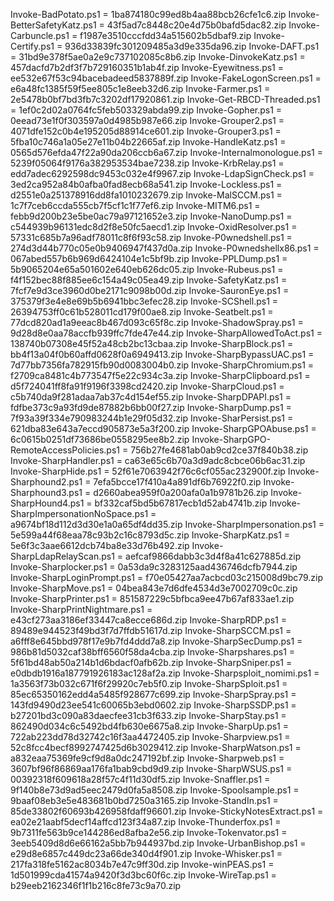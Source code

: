 
Invoke-BadPotato.ps1 = 1ba874180c99ed8b4aa88bcb26cfe1c6.zip
Invoke-BetterSafetyKatz.ps1 = 43f5ad7c8448c20e4d75b0bafd5dac82.zip
Invoke-Carbuncle.ps1 = f1987e3510cccfdd34a515602b5dbaf9.zip
Invoke-Certify.ps1 = 936d33839fc301209485a3d9e335da96.zip
Invoke-DAFT.ps1 = 31bd9e378f5ae0a2e9c737102085c8b6.zip
Invoke-DinvokeKatz.ps1 = 457dacfd7b2df3f7b729160351b1ab4f.zip
Invoke-Eyewitness.ps1 = ee532e67f53c94bacebadeed5837889f.zip
Invoke-FakeLogonScreen.ps1 = e6a48fc1385f59f5ee805c1e8eeb32d6.zip
Invoke-Farmer.ps1 = 2e5478b0bf7bd3fb7c3202df17920861.zip
Invoke-Get-RBCD-Threaded.ps1 = 1ef0c2d02a0764fc5feb503329abda99.zip
Invoke-Gopher.ps1 = 0eead73e1f0f303597a0d4985b987e66.zip
Invoke-Grouper2.ps1 = 4071dfe152c0b4e195205d88914ce601.zip
Invoke-Grouper3.ps1 = 5fba10c746a1a05e27e11b04b22665af.zip
Invoke-HandleKatz.ps1 = 0565d576efda47f22a90da206ccb6a67.zip
Invoke-Internalmonologue.ps1 = 5239f05064f9176a382953534bae7238.zip
Invoke-KrbRelay.ps1 = edd7adec6292598dc9453c032e4f9967.zip
Invoke-LdapSignCheck.ps1 = 3ed2ca952a84b0afba0fad8ecb68a541.zip
Invoke-Lockless.ps1 = d2551e0a251378916dd8fa1010232679.zip
Invoke-MalSCCM.ps1 = 1c7f7ceb6ccda555cb7f5cf1c1f77ef6.zip
Invoke-MITM6.ps1 = febb9d200b23e5be0ac79a97121652e3.zip
Invoke-NanoDump.ps1 = c544939b96131edc8d2f8e50fc5aecd1.zip
Invoke-OxidResolver.ps1 = 57331c685b7a96adf78011c8f6f93c58.zip
Invoke-P0wnedshell.ps1 = 274d3d44b770c05e0b9406947f437d0a.zip
Invoke-P0wnedshellx86.ps1 = 067abed557b6b969d6424104e1c5bf9b.zip
Invoke-PPLDump.ps1 = 5b9065204e65a501602e640eb626dc05.zip
Invoke-Rubeus.ps1 = f4f152bec88f885ee6c154a49c05ea49.zip
Invoke-SafetyKatz.ps1 = 7fcf7e9d3ce3960d0be2171c9098b00d.zip
Invoke-SauronEye.ps1 = 375379f3e4e8e69b5b6941bbc3efec28.zip
Invoke-SCShell.ps1 = 26394753ff0c61b528011cd179f00ae8.zip
Invoke-Seatbelt.ps1 = 77dcd820ad1a9eeac8b467d093c65f8c.zip
Invoke-ShadowSpray.ps1 = 9d28d8e0aa78accfb939ffc7fde47e44.zip
Invoke-SharpAllowedToAct.ps1 = 138740b07308e45f52a48cb2bc13cbaa.zip
Invoke-SharpBlock.ps1 = bb4f13a04f0b60affd0628f0a6949413.zip
Invoke-SharpBypassUAC.ps1 = 7d77bb7356fa782915fb90d0083004b0.zip
Invoke-SharpChromium.ps1 = f2709ca8481c4b773547f5e22c934c3a.zip
Invoke-SharpClipboard.ps1 = d5f724041ff8fa91f9196f3398cd2420.zip
Invoke-SharpCloud.ps1 = c5b740da9f281adaa7ab37c4d154ef55.zip
Invoke-SharpDPAPI.ps1 = fdfbe373c9a93fd9de87882b6bb00f27.zip
Invoke-SharpDump.ps1 = 7f93a39f334e790983244b1e29f05d32.zip
Invoke-SharPersist.ps1 = 621dba83e643a7eccd905873e5a3f200.zip
Invoke-SharpGPOAbuse.ps1 = 6c0615b0251df73686be0558295ee8b2.zip
Invoke-SharpGPO-RemoteAccessPolicies.ps1 = 756b27fe4681ab0ab9cd2ce37f840b38.zip
Invoke-SharpHandler.ps1 = ca63e65c6b70a3d9adc8cbce06b6ac31.zip
Invoke-SharpHide.ps1 = 52f61e7063942f76c6cf055ac232900f.zip
Invoke-Sharphound2.ps1 = 7efa5bcce17f410a4a891df6b76922f0.zip
Invoke-Sharphound3.ps1 = d2660abea959f0a200afa0a1b9781b26.zip
Invoke-SharpHound4.ps1 = bf332caf5bd5b67817ecb1d52ab4741b.zip
Invoke-SharpImpersonationNoSpace.ps1 = a9674bf18d112d3d30e1a0a65df4dd35.zip
Invoke-SharpImpersonation.ps1 = 5e599a44f68eaa78c93b2c16c8793d5c.zip
Invoke-SharpKatz.ps1 = 5e6f3c3aae6612dcb74ba8e33d76b492.zip
Invoke-SharpLdapRelayScan.ps1 = aefcaf9866dabb3c3d4f8a41c627885d.zip
Invoke-Sharplocker.ps1 = 0a53da9c3283125aad436746dcfb7944.zip
Invoke-SharpLoginPrompt.ps1 = f70e05427aa7acbcd03c215008d9bc79.zip
Invoke-SharpMove.ps1 = 04bea843e7d6dfe4534d3e7002709c0c.zip
Invoke-SharpPrinter.ps1 = 851587229c5bfbca9ee47b67af833ae1.zip
Invoke-SharpPrintNightmare.ps1 = e43cf273aa3186ef33447ca8ecce686d.zip
Invoke-SharpRDP.ps1 = 89489e944523f49bd3f7d7ffdb51617d.zip
Invoke-SharpSCCM.ps1 = a6fff8e645bbd978f17e9b7fd4ddd7a8.zip
Invoke-SharpSecDump.ps1 = 986b81d5032caf38bff6560f58da4cba.zip
Invoke-Sharpshares.ps1 = 5f61bd48ab50a214b1d6bdacf0afb62b.zip
Invoke-SharpSniper.ps1 = e0dbdb1916a187791926183ac128af2a.zip
Invoke-Sharpsploit_nomimi.ps1 = 1a3563f73b032c671f6f29920c7eb5f0.zip
Invoke-SharpSploit.ps1 = 85ec65350162edd4a5485f928677c699.zip
Invoke-SharpSpray.ps1 = 143fd9490d23ee541c60065b3ebd0602.zip
Invoke-SharpSSDP.ps1 = b27201bd3c090a83daecfee31cb3f633.zip
Invoke-SharpStay.ps1 = 862490d034c6c5492bd4fb630e6675a8.zip
Invoke-SharpUp.ps1 = 722ab223dd78d32742c16f3aa4472405.zip
Invoke-Sharpview.ps1 = 52c8fcc4becf8992747425d6b3029412.zip
Invoke-SharpWatson.ps1 = a832eaa75369fe9cf9d8a0dc247192bf.zip
Invoke-Sharpweb.ps1 = 3607bf96f86869aa176fa1bab9cbd9d9.zip
Invoke-SharpWSUS.ps1 = 00392318f609618a28f57c4f11d30df5.zip
Invoke-Snaffler.ps1 = 9f140b8e73d9ad5eec2479d0fa5a8508.zip
Invoke-Spoolsample.ps1 = 9baaf08eb3e5e483681b0bd7250a3165.zip
Invoke-StandIn.ps1 = 85de33802f60693b426958fdaff96601.zip
Invoke-StickyNotesExtract.ps1 = ea02e21aabf5decf14affcd123f34a87.zip
Invoke-Thunderfox.ps1 = 9b7311fe563b9ce144286ed8afba2e56.zip
Invoke-Tokenvator.ps1 = 3eeb5409d8d6e66162a5bb7b944937bd.zip
Invoke-UrbanBishop.ps1 = e29d8e6857c449dc23a66de340d4f901.zip
Invoke-Whisker.ps1 = 217fa318fe5162ac8034b7e47c9ff30d.zip
Invoke-winPEAS.ps1 = 1d501999cda41574a9420f3d3bc60f6c.zip
Invoke-WireTap.ps1 = b29eeb2162346f1f1b216c8fe73c9a70.zip
